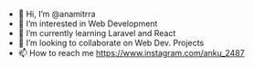 - 👋 Hi, I’m @anamitrra
- 👀 I’m interested in Web Development  
- 🌱 I’m currently learning Laravel and React  
- 💞️ I’m looking to collaborate on Web Dev. Projects
- 📫 How to reach me https://www.instagram.com/anku_2487

<!---
anamitrra/anamitrra is a ✨ special ✨ repository because its `README.md` (this file) appears on your GitHub profile.
You can click the Preview link to take a look at your changes.
--->
